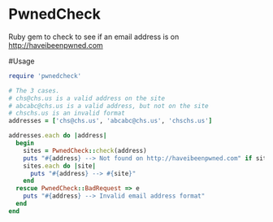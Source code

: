 PwnedCheck
==========

Ruby gem to check to see if an email address is on http://haveibeenpwned.com

#Usage

`````ruby
require 'pwnedcheck'

# The 3 cases.
# chs@chs.us is a valid address on the site
# abcabc@chs.us is a valid address, but not on the site
# chschs.us is an invalid format
addresses = ['chs@chs.us', 'abcabc@chs.us', 'chschs.us']

addresses.each do |address|
  begin
    sites = PwnedCheck::check(address)
    puts "#{address} --> Not found on http://haveibeenpwned.com" if sites.length == 0
    sites.each do |site|
      puts "#{address} --> #{site}"
    end
  rescue PwnedCheck::BadRequest => e
    puts "#{address} --> Invalid email address format"
  end
end
`````
